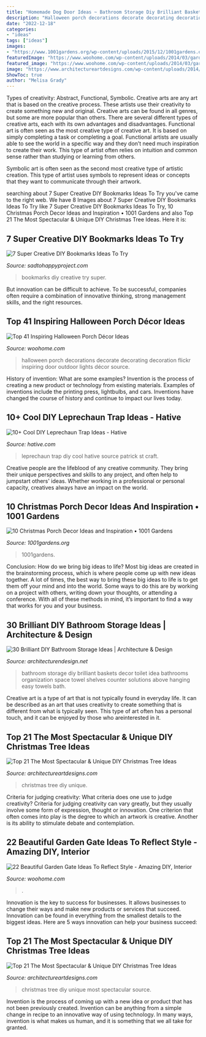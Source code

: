 ```yaml
---
title: "Homemade Dog Door Ideas ~ Bathroom Storage Diy Brilliant Baskets Decor Toilet Idea Bathrooms Organization Space Towel Shelves Counter Solutions Above Hanging Easy Towels Bath"
description: "Halloween porch decorations decorate decorating decoration flickr inspiring door outdoor lights décor source"
date: "2022-12-18"
categories:
- "ideas"
tags: ["ideas"]
images:
- "https://www.1001gardens.org/wp-content/uploads/2015/12/1001gardens.org-christmas-porch-idea.jpg"
featuredImage: "https://www.woohome.com/wp-content/uploads/2014/03/garden-gate-18.jpg"
featured_image: "https://www.woohome.com/wp-content/uploads/2014/03/garden-gate-18.jpg"
image: "https://www.architectureartdesigns.com/wp-content/uploads/2014/11/1522.jpg"
ShowToc: true
author: "Melisa Grady"
---
```



Types of creativity: Abstract, Functional, Symbolic.
Creative arts are any art that is based on the creative process. These artists use their creativity to create something new and original. Creative arts can be found in all genres, but some are more popular than others. There are several different types of creative arts, each with its own advantages and disadvantages.
Functional art is often seen as the most creative type of creative art. It is based on simply completing a task or completing a goal. Functional artists are usually able to see the world in a specific way and they don’t need much inspiration to create their work. This type of artist often relies on intuition and common sense rather than studying or learning from others.

 Symbolic art is often seen as the second most creative type of artistic creation. This type of artist uses symbols to represent ideas or concepts that they want to communicate through their artwork.

	

		
searching about 7 Super Creative DIY Bookmarks Ideas To Try you've came to the right web. We have 8 Images about 7 Super Creative DIY Bookmarks Ideas To Try like 7 Super Creative DIY Bookmarks Ideas To Try, 10 Christmas Porch Decor Ideas and Inspiration • 1001 Gardens and also Top 21 The Most Spectacular &amp; Unique DIY Christmas Tree Ideas. Here it is:
		
    
## 7 Super Creative DIY Bookmarks Ideas To Try

<img loading=lazy src="https://sadtohappyproject.com/wp-content/uploads/2015/10/Creative-DIY-Bookmarks-Ideas4.jpg" onerror="this.onerror=null;this.src='https://tse1.mm.bing.net/th?id=OIP.JxPAX7vM1NwKnUDY3OyN5QHaG_&amp;pid=15.1';" alt="7 Super Creative DIY Bookmarks Ideas To Try">

_Source: sadtohappyproject.com_

>bookmarks diy creative try super. 

	

But innovation can be difficult to achieve. To be successful, companies often require a combination of innovative thinking, strong management skills, and the right resources.

    
## Top 41 Inspiring Halloween Porch Décor Ideas

<img loading=lazy src="http://www.woohome.com/wp-content/uploads/2014/10/Halloween-porch-ideas-15.jpg" onerror="this.onerror=null;this.src='https://tse1.mm.bing.net/th?id=OIP.3m3Ejo1qrKHVP8lCNXbhOgHaLG&amp;pid=15.1';" alt="Top 41 Inspiring Halloween Porch Décor Ideas">

_Source: woohome.com_

>halloween porch decorations decorate decorating decoration flickr inspiring door outdoor lights décor source. 

	

History of invention: What are some examples?
Invention is the process of creating a new product or technology from existing materials. Examples of inventions include the printing press, lightbulbs, and cars. Inventions have changed the course of history and continue to impact our lives today.

    
## 10+ Cool DIY Leprechaun Trap Ideas - Hative

<img loading=lazy src="https://hative.com/wp-content/uploads/2014/06/leprechaun-trap-ideas/9-leprechaun-trap-ideas.jpg" onerror="this.onerror=null;this.src='https://tse2.mm.bing.net/th?id=OIP.xLMajJcDS9m5vbeMYdK-CgHaJ4&amp;pid=15.1';" alt="10+ Cool DIY Leprechaun Trap Ideas - Hative">

_Source: hative.com_

>leprechaun trap diy cool hative source patrick st craft. 

	

Creative people are the lifeblood of any creative community. They bring their unique perspectives and skills to any project, and often help to jumpstart others' ideas. Whether working in a professional or personal capacity, creatives always have an impact on the world.

    
## 10 Christmas Porch Decor Ideas And Inspiration • 1001 Gardens

<img loading=lazy src="https://www.1001gardens.org/wp-content/uploads/2015/12/1001gardens.org-christmas-porch-idea.jpg" onerror="this.onerror=null;this.src='https://tse4.mm.bing.net/th?id=OIP.xSs1Es6lj_ot3h0HXf-DRgHaLL&amp;pid=15.1';" alt="10 Christmas Porch Decor Ideas and Inspiration • 1001 Gardens">

_Source: 1001gardens.org_

>1001gardens. 

	

Conclusion: How do we bring big ideas to life?
Most big ideas are created in the brainstorming process, which is where people come up with new ideas together. A lot of times, the best way to bring these big ideas to life is to get them off your mind and into the world. Some ways to do this are by working on a project with others, writing down your thoughts, or attending a conference. With all of these methods in mind, it’s important to find a way that works for you and your business.

    
## 30 Brilliant DIY Bathroom Storage Ideas | Architecture &amp; Design

<img loading=lazy src="http://cdn.architecturendesign.net/wp-content/uploads/2014/08/diy-bathroom-storage-ideas-2.jpg" onerror="this.onerror=null;this.src='https://tse4.mm.bing.net/th?id=OIP.Q2RNy6xFFL_dVzWrGpe9MAHaLH&amp;pid=15.1';" alt="30 Brilliant DIY Bathroom Storage Ideas | Architecture &amp; Design">

_Source: architecturendesign.net_

>bathroom storage diy brilliant baskets decor toilet idea bathrooms organization space towel shelves counter solutions above hanging easy towels bath. 

	

Creative art is a type of art that is not typically found in everyday life. It can be described as an art that uses creativity to create something that is different from what is typically seen. This type of art often has a personal touch, and it can be enjoyed by those who areinterested in it.

    
## Top 21 The Most Spectacular &amp; Unique DIY Christmas Tree Ideas

<img loading=lazy src="https://www.architectureartdesigns.com/wp-content/uploads/2014/11/1105.jpg" onerror="this.onerror=null;this.src='https://tse2.mm.bing.net/th?id=OIP.bdrbn_z6Uh6B4rcUA4Z37gHaLH&amp;pid=15.1';" alt="Top 21 The Most Spectacular &amp; Unique DIY Christmas Tree Ideas">

_Source: architectureartdesigns.com_

>christmas tree diy unique. 

	

Criteria for judging creativity: What criteria does one use to judge creativity?
Criteria for judging creativity can vary greatly, but they usually involve some form of expression, thought or innovation. One criterion that often comes into play is the degree to which an artwork is creative. Another is its ability to stimulate debate and contemplation.

    
## 22 Beautiful Garden Gate Ideas To Reflect Style - Amazing DIY, Interior

<img loading=lazy src="https://www.woohome.com/wp-content/uploads/2014/03/garden-gate-18.jpg" onerror="this.onerror=null;this.src='https://tse2.mm.bing.net/th?id=OIP.IqjIpO1NEXXQpf8UumkaxQHaJ7&amp;pid=15.1';" alt="22 Beautiful Garden Gate Ideas To Reflect Style - Amazing DIY, Interior">

_Source: woohome.com_

>. 

	

Innovation is the key to success for businesses. It allows businesses to change their ways and make new products or services that succeed. Innovation can be found in everything from the smallest details to the biggest ideas. Here are 5 ways innovation can help your business succeed: 

    
## Top 21 The Most Spectacular &amp; Unique DIY Christmas Tree Ideas

<img loading=lazy src="https://www.architectureartdesigns.com/wp-content/uploads/2014/11/1522.jpg" onerror="this.onerror=null;this.src='https://tse2.mm.bing.net/th?id=OIP.R93sFfb4-VzIAsGAfjTKywHaJ4&amp;pid=15.1';" alt="Top 21 The Most Spectacular &amp; Unique DIY Christmas Tree Ideas">

_Source: architectureartdesigns.com_

>christmas tree diy unique most spectacular source. 

	

Invention is the process of coming up with a new idea or product that has not been previously created. Invention can be anything from a simple change in recipe to an innovative way of using technology. In many ways, invention is what makes us human, and it is something that we all take for granted.


